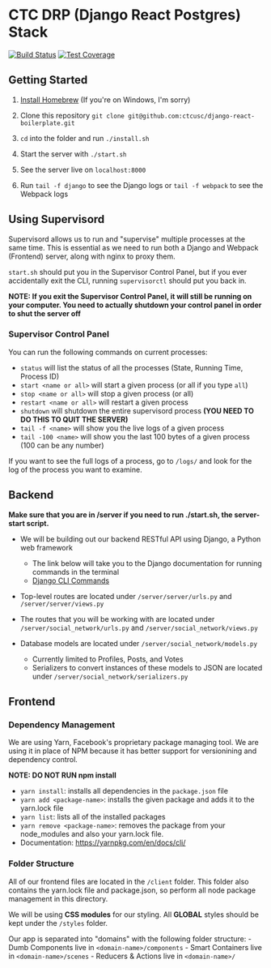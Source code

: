 # CTC DRP (Django React Postgres) Stack

[![Build Status](https://travis-ci.org/vmagro/django-react-starter.svg?branch=master)](https://travis-ci.org/vmagro/django-react-starter)
[![Test Coverage](https://codeclimate.com/github/vmagro/django-react-starter/badges/coverage.svg)](https://codeclimate.com/github/vmagro/django-react-starter/coverage)

## Getting Started
1. [Install Homebrew](https://brew.sh/) (If you're on Windows, I'm sorry)

1. Clone this repository
`git clone git@github.com:ctcusc/django-react-boilerplate.git`

1. `cd` into the folder and run `./install.sh`

1. Start the server with `./start.sh`

1. See the server live on `localhost:8000`

1. Run `tail -f django` to see the Django logs or `tail -f webpack` to see the Webpack logs

## Using Supervisord
Supervisord allows us to run and "supervise" multiple processes at the same time. This is essential as we need to run both a Django and Webpack (Frontend) server, along with nginx to proxy them.

`start.sh` should put you in the Supervisor Control Panel, but if you ever accidentally exit the CLI, running `supervisorctl` should put you back in.

**NOTE: If you exit the Supervisor Control Panel, it will still be running on your computer. You need to actually shutdown your control panel in order to shut the server off**

### Supervisor Control Panel
You can run the following commands on current processes:

- `status` will list the status of all the processes (State, Running Time, Process ID)
- `start <name or all>` will start a given process (or all if you type `all`)
- `stop <name or all>` will stop a given process (or all)
- `restart <name or all>` will restart a given process
- `shutdown` will shutdown the entire supervisord process **(YOU NEED TO DO THIS TO QUIT THE SERVER)**
- `tail -f <name>` will show you the live logs of a given process
- `tail -100 <name>` will show you the last 100 bytes of a given process (100 can be any number)


If you want to see the full logs of a process, go to `/logs/` and look for the log of the process you want to examine.

## Backend
**Make sure that you are in /server if you need to run ./start.sh, the server-start script.**


- We will be building out our backend RESTful API using Django, a Python web framework
  - The link below will take you to the Django documentation for running commands in the terminal
  - [Django CLI Commands](https://docs.djangoproject.com/en/1.11/ref/django-admin/)

- Top-level routes are located under `/server/server/urls.py` and `/server/server/views.py`
- The routes that you will be working with are located under `/server/social_network/urls.py` and `/server/social_network/views.py`
- Database models are located under `/server/social_network/models.py`
  - Currently limited to Profiles, Posts, and Votes
  - Serializers to convert instances of these models to JSON are located under `/server/social_network/serializers.py`

## Frontend
### Dependency Management
We are using Yarn, Facebook's proprietary package managing tool. We are using it in place of NPM because it has better support for versionining and dependency control.

**NOTE: DO NOT RUN npm install**

- `yarn install`: installs all dependencies in the `package.json` file
- `yarn add <package-name>`: installs the given package and adds it to the yarn.lock file
- `yarn list`: lists all of the installed packages
- `yarn remove <package-name>`: removes the package from your node_modules and also your yarn.lock file.
- Documentation: https://yarnpkg.com/en/docs/cli/

### Folder Structure
All of our frontend files are located in the `/client` folder. This folder also contains the yarn.lock file and package.json, so perform all node package management in this directory.

We will be using **CSS modules** for our styling. All **GLOBAL** styles should be kept under the `/styles` folder.

Our app is separated into "domains" with the following folder structure: 
    - Dumb Components live in `<domain-name>/components`
    - Smart Containers live in `<domain-name>/scenes`
    - Reducers & Actions live in `<domain-name>/`
    
